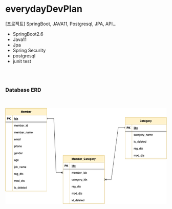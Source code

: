 # everydayDevPlan
[프로젝트] SpringBoot, JAVA11, Postgresql, JPA, API...

- SpringBoot2.6 
- Java11  
- Jpa  
- Spring Security  
- postgresql   
- junit test   

<br/>
<br/>

### Database ERD   

<br/>

![IMAGES](/everydayDevPlan.drawio.png)
